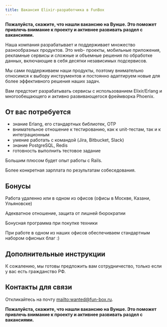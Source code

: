 ```yaml
---
title: Вакансия Elixir-разработчика в FunBox
---
```

**Пожалуйста, скажите, что нашли вакансию на Вунше. Это поможет привлечь внимание к проекту и активнее развивать раздел с вакансиями.**

Наша компания разрабатывает и поддерживает множество разнообразных продуктов. Это web- проекты, мобильные приложения, рекламные сервисы и сложные и объемные решения по обработке данных, включающие в себя десятки независимых подсервисов.

Мы сами поддерживаем наши продукты, поэтому внимательно относимся к выбору инструментов и постоянно адаптируем новые для более эффективного решения наших задач.

Вам предстоит разрабатывать сервисы с использованием Elixir/Erlang и многообещающего и активно развивающегося фреймворка Phoenix.

## От вас потребуется

- знание Erlang, его стандартных библиотек, OTP
- внимательное отношение к тестированию, как к unit-тестам, так и к интеграционным
- умение работать с командой (Jira, Bitbucket, Slack)
- знание PostgreSQL, Redis
- готовность выполнить тестовое задание

Большим плюсом будет опыт работы с Rails.

Более конкретная зарплата по результатам собеседования.

## Бонусы

Работа удаленно или в одном из офисов (офисы в Москве, Казани, Ульяновске)

Адекватное отношение, защита от лишней бюрократии

Бонусная программа при покупке техники

При работе в одном из наших офисов обеспечиваем стандартным набором офисных благ :)

## Дополнительные инструкции

К сожалению, мы готовы предложить вам сотрудничество, только если у вас есть гражданство РФ.

## Контакты для связи

Откликайтесь на почту <mailto:wanted@fun-box.ru>.

**Пожалуйста, скажите, что нашли вакансию на Вунше. Это поможет привлечь внимание к проекту и активнее развивать раздел с вакансиями.**